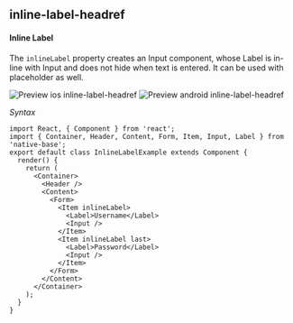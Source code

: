 ## inline-label-headref
#### Inline Label

The <code>inlineLabel</code> property creates an Input component, whose Label is in-line with Input and does not hide when text is entered. It can be used with placeholder as well.


![Preview ios inline-label-headref](https://github.com/GeekyAnts/NativeBase-KitchenSink/raw/v2.5.0/screenshots/ios/input-inline.png)
![Preview android inline-label-headref](https://github.com/GeekyAnts/NativeBase-KitchenSink/raw/v2.5.0/screenshots/android/input-inline.png)

*Syntax*

<pre class="line-numbers"><code class="language-jsx">import React, { Component } from 'react';
import { Container, Header, Content, Form, Item, Input, Label } from 'native-base';
export default class InlineLabelExample extends Component {
  render() {
    return (
      &lt;Container>
        &lt;Header />
        &lt;Content>
          &lt;Form>
            &lt;Item inlineLabel>
              &lt;Label>Username&lt;/Label>
              &lt;Input />
            &lt;/Item>
            &lt;Item inlineLabel last>
              &lt;Label>Password&lt;/Label>
              &lt;Input />
            &lt;/Item>
          &lt;/Form>
        &lt;/Content>
      &lt;/Container>
    );
  }
}</code></pre><br />
